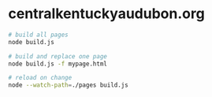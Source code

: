 # centralkentuckyaudubon.org

```zsh
# build all pages
node build.js

# build and replace one page
node build.js -f mypage.html

# reload on change
node --watch-path=./pages build.js
```
